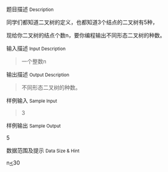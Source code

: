 <div class="panel panel-default">
<div class="area-title">
<span>
题目描述
<small>Description</small>
</span></div>
<div class="panel-body">

<p>同学们都知道二叉树的定义，也都知道3个结点的二叉树有5种，</p>
<p>现给你二叉树的结点个数n，要你编程输出不同形态二叉树的种数。</p>

</div>
</div>

<div class="panel panel-default">
<div class="area-title">
<span>
输入描述
<small>Input Description</small>
</span></div>
<div class="panel-body">
<blockquote>一个整数n</blockquote>

</div>
</div>
<div  class="panel panel-default">
<div class="area-title">
<span>
输出描述
<small>Output Description</small>
</span></div>
<div class="panel-body">

<blockquote>
<p>不同形态二叉树的种数。</p>
</blockquote>

</div>
</div>


<div class="panel panel-default">
<div class="area-title">
<span>
样例输入
<small>Sample Input</small>
</span></div>
<div class="panel-body">
<blockquote>
<p>3</p>
</blockquote>

</div>
</div>

<div class="panel panel-default">
<div class="area-title">
<span>
样例输出
<small>Sample Output</small>
</span></div>
<div class="panel-body">
<p>5</p>

</div>
</div>

<div class="panel panel-default">
<div class="area-title">
<span>
数据范围及提示
<small>Data Size & Hint</small>
</span></div>
<div class="panel-body">
<p>n<span style="text-decoration: underline;">&lt;</span>30</p>
</div>
</div>